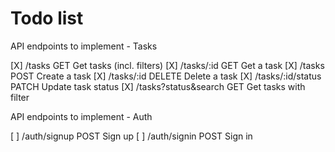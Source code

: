 # Todo list

API endpoints to implement - Tasks

[X] /tasks                  GET     Get tasks (incl. filters)
[X] /tasks/:id              GET     Get a task
[X] /tasks                  POST    Create a task
[X] /tasks/:id              DELETE  Delete a task
[X] /tasks/:id/status       PATCH   Update task status
[X] /tasks?status&search    GET     Get tasks with filter

API endpoints to implement - Auth

[ ] /auth/signup            POST    Sign up
[ ] /auth/signin            POST    Sign in
